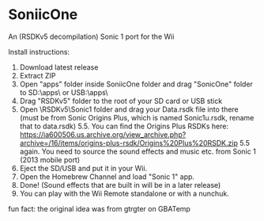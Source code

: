 # SoniicOne
An (RSDKv5 decompilation) Sonic 1 port for the Wii

Install instructions:
1. Download latest release
2. Extract ZIP
3. Open "apps" folder inside SoniicOne folder and drag "SonicOne" folder to SD:\apps\ or USB:\apps\
4. Drag "RSDKv5" folder to the root of your SD card or USB stick
5. Open \RSDKv5\Sonic1 folder and drag your Data.rsdk file into there (must be from Sonic Origins Plus, which is named Sonic1u.rsdk, rename that to data.rsdk)
5.5. You can find the Origins Plus RSDKs here: https://ia600506.us.archive.org/view_archive.php?archive=/16/items/origins-plus-rsdk/Origins%20Plus%20RSDK.zip
5.5 again. You need to source the sound effects and music etc. from Sonic 1 (2013 mobile port)
6. Eject the SD/USB and put it in your Wii.
7. Open the Homebrew Channel and load "Sonic 1" app.
8. Done! (Sound effects that are built in will be in a later release)
9. You can play with the Wii Remote standalone or with a nunchuk.
















fun fact: the original idea was from gtrgter on GBATemp
